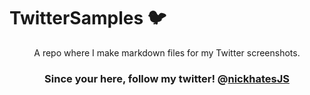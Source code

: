 # TwitterSamples 🐦

<p align="center">A repo where I make markdown files for my Twitter screenshots.</p>

<h3 align="center">Since your here, follow my twitter! @<a href="https://twitter.com/nickhatesJS">nickhatesJS</a></h3>
